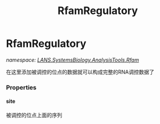 ﻿---
title: RfamRegulatory
---

# RfamRegulatory
_namespace: [LANS.SystemsBiology.AnalysisTools.Rfam](N-LANS.SystemsBiology.AnalysisTools.Rfam.html)_

在这里添加被调控的位点的数据就可以构成完整的RNA调控数据了




### Properties

#### site
被调控的位点上面的序列
